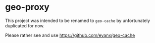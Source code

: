 
# geo-proxy

This project was intended to be renamed to `geo-cache` by unfortunately duplicated for now.

Please rather see and use https://github.com/evanx/geo-cache

